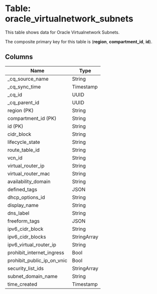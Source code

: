 # Table: oracle_virtualnetwork_subnets

This table shows data for Oracle Virtualnetwork Subnets.

The composite primary key for this table is (**region**, **compartment_id**, **id**).

## Columns

| Name          | Type          |
| ------------- | ------------- |
|_cq_source_name|String|
|_cq_sync_time|Timestamp|
|_cq_id|UUID|
|_cq_parent_id|UUID|
|region (PK)|String|
|compartment_id (PK)|String|
|id (PK)|String|
|cidr_block|String|
|lifecycle_state|String|
|route_table_id|String|
|vcn_id|String|
|virtual_router_ip|String|
|virtual_router_mac|String|
|availability_domain|String|
|defined_tags|JSON|
|dhcp_options_id|String|
|display_name|String|
|dns_label|String|
|freeform_tags|JSON|
|ipv6_cidr_block|String|
|ipv6_cidr_blocks|StringArray|
|ipv6_virtual_router_ip|String|
|prohibit_internet_ingress|Bool|
|prohibit_public_ip_on_vnic|Bool|
|security_list_ids|StringArray|
|subnet_domain_name|String|
|time_created|Timestamp|